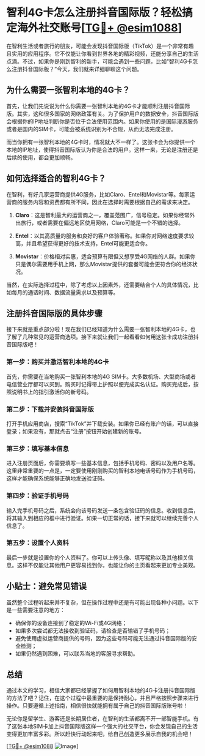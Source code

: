 # 智利4G卡怎么注册抖音国际版？轻松搞定海外社交账号[[TG💪+ @esim1088](https://t.me/s/esim1088)]

在智利生活或者旅行的朋友，可能会发现抖音国际版（TikTok）是一个非常有趣且实用的应用程序。它不仅能让你看到世界各地的精彩视频，还能分享自己的生活点滴。不过，如果你是刚到智利的新手，可能会遇到一些问题，比如“智利4G卡怎么注册抖音国际版？”今天，我们就来详细聊聊这个问题。

## 为什么需要一张智利本地的4G卡？

首先，让我们先说说为什么你需要一张智利本地的4G卡才能顺利注册抖音国际版。其实，这和很多国家的网络政策有关。为了保护用户的数据安全，抖音国际版会根据你的IP地址判断你是否位于合法使用范围内。如果你使用的是国际漫游服务或者是国内的SIM卡，可能会被系统识别为不合规，从而无法完成注册。

而当你拥有一张智利本地的4G卡时，情况就大不一样了。这张卡会为你提供一个本地的IP地址，使得抖音国际版认为你是合法的用户。这样一来，无论是注册还是后续的使用，都会更加顺畅。

## 如何选择适合的智利4G卡？

在智利，有好几家运营商提供4G服务，比如Claro、Entel和Movistar等。每家运营商的服务内容和资费都有所不同，因此在选择时需要根据自己的需求来决定。

1. **Claro**：这是智利最大的运营商之一，覆盖范围广，信号稳定。如果你经常外出旅行，或者需要在偏远地区使用网络，Claro可能是一个不错的选择。
   
2. **Entel**：以其高质量的服务和良好的客户体验著称。如果你对网络速度要求较高，并且希望获得更好的技术支持，Entel可能更适合你。

3. **Movistar**：价格相对实惠，适合预算有限但又想享受4G网络的人群。如果你只是偶尔需要用手机上网，那么Movistar提供的套餐可能会更符合你的经济状况。

当然，在实际选择过程中，除了考虑以上因素外，还需要结合个人的具体情况，比如每月的通话时间、数据流量需求以及预算等。

## 注册抖音国际版的具体步骤

接下来就是重点部分啦！现在我们已经知道为什么需要一张智利本地的4G卡，也了解了几种常见的运营商选项。接下来就让我们一起看看如何用这张卡成功注册抖音国际版吧！

### 第一步：购买并激活智利本地的4G卡

首先，你需要在当地购买一张智利本地的4G SIM卡。大多数机场、大型商场或者电信营业厅都可以买到。购买时记得带上护照以便完成实名认证。购买完成后，按照说明书上的指引激活你的新号码。

### 第二步：下载并安装抖音国际版

打开手机应用商店，搜索“TikTok”并下载安装。如果你已经有账户的话，可以直接登录；如果没有，那就点击“注册”按钮开始创建新的账号。

### 第三步：填写基本信息

进入注册页面后，你需要填写一些基本信息，包括手机号码、密码以及用户名等。这里非常重要的一点是，一定要使用刚刚购买的智利本地电话号码作为手机号码，这样才能确保系统能够正确地发送验证码。

### 第四步：验证手机号码

输入完手机号码之后，系统会向该号码发送一条包含验证码的信息。收到信息后，将其输入到相应的框中进行验证。如果一切正常的话，接下来就可以继续完善个人信息了。

### 第五步：设置个人资料

最后一步就是设置你的个人资料了。你可以上传头像、填写昵称以及其他相关信息。这样不仅能让其他用户更容易找到你，也能让你的主页看起来更加专业美观。

## 小贴士：避免常见错误

虽然整个过程听起来并不复杂，但在操作过程中还是有可能出现各种小问题。以下是一些需要注意的地方：

- 确保你的设备连接到了稳定的Wi-Fi或4G网络；
- 如果多次尝试都无法接收到验证码，请检查是否输错了手机号码；
- 避免使用虚拟运营商提供的号码，因为这些号码可能无法通过抖音国际版的安全检测；
- 如果仍然遇到困难，可以联系当地的客服寻求帮助。

## 总结

通过本文的学习，相信大家都已经掌握了如何用智利本地的4G卡注册抖音国际版的方法了吧？记住，在这个过程中最重要的是保持耐心，并且严格按照步骤来进行操作。只要遵循上述指南，相信很快就能拥有属于自己的抖音国际版账号啦！

无论你是留学生、游客还是长期居住者，在智利的生活都离不开一部智能手机。有了这张本地SIM卡加上抖音国际版这样一个强大的社交平台，你会发现自己的生活变得更加丰富多彩。所以赶快行动起来吧，给自己创造更多展示自我的机会吧！

[[TG💪+ @esim1088](https://t.me/s/esim1088) ![Image](https://i.postimg.cc/4NQfJmqS/Snipaste-2025-05-13-00-14-12.png)]
